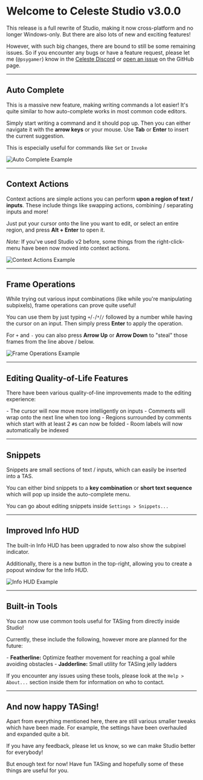 # Welcome to Celeste Studio v3.0.0

This release is a full rewrite of Studio, making it now cross-platform and no longer Windows-only.
But there are also lots of new and exciting features!

However, with such big changes, there are bound to still be some remaining issues. 
So if you encounter any bugs or have a feature request, please let me (`@psygamer`) know in the [Celeste Discord](https://discord.gg/celeste) or [open an issue](https://github.com/EverestAPI/CelesteTAS-EverestInterop/issues/new) on the GitHub page.

---

## Auto Complete

This is a massive new feature, making writing commands a lot easier! It's quite similar to how auto-complete works in most common code editors.

Simply start writing a command and it should pop up. Then you can either navigate it with the **arrow keys** or your mouse. Use **Tab** or **Enter** to insert the current suggestion.

This is especially useful for commands like `Set` or `Invoke`

![Auto Complete Example](Changelogs/v3.0.0/auto_complete.png)

---

## Context Actions

Context actions are simple actions you can perform **upon a region of text / inputs**.
These include things like swapping actions, combining / separating inputs and more!

Just put your cursor onto the line you want to edit, or select an entire region, and press **Alt + Enter** to open it.

_Note:_ If you've used Studio v2 before, some things from the right-click-menu have been now moved into context actions.

![Context Actions Example](Changelogs/v3.0.0/context_actions.png)

---

## Frame Operations

While trying out various input combinations (like while you're manipulating subpixels), frame operations can prove quite useful!

You can use them by just typing `+`/`-`/`*`/`/` followed by a number while having the cursor on an input.
Then simply press **Enter** to apply the operation.

For `+` and `-` you can also press **Arrow Up** or **Arrow Down** to "steal" those frames from the line above / below.

![Frame Operations Example](Changelogs/v3.0.0/frame_operations.png)

---

## Editing Quality-of-Life Features

There have been various quality-of-line improvements made to the editing experience:

\- The cursor will now move more intelligently on inputs
\- Comments will wrap onto the next line when too long
\- Regions surrounded by comments which start with at least 2 `#`s can now be folded
\- Room labels will now automatically be indexed

---

## Snippets

Snippets are small sections of text / inputs, which can easily be inserted into a TAS.

You can either bind snippets to a **key combination** or **short text sequence** which will pop up inside the auto-complete menu.

You can go about editing snippets inside `Settings > Snippets...`

---

## Improved Info HUD

The built-in Info HUD has been upgraded to now also show the subpixel indicator.

Additionally, there is a new button in the top-right, allowing you to create a popout window for the Info HUD.

![Info HUD Example](Changelogs/v3.0.0/info_hud.png)

---

## Built-in Tools

You can now use common tools useful for TASing from directly inside Studio!

Currently, these include the following, however more are planned for the future:

\- **Featherline:** Optimize feather movement for reaching a goal while avoiding obstacles
\- **Jadderline:** Small utility for TASing jelly ladders

If you encounter any issues using these tools, please look at the `Help > About...` section inside them for information on who to contact.

---

## And now happy TASing!

Apart from everything mentioned here, there are still various smaller tweaks which have been made.
For example, the settings have been overhauled and expanded quite a bit. 

If you have any feedback, please let us know, so we can make Studio better for everybody!

But enough text for now! Have fun TASing and hopefully some of these things are useful for you.
